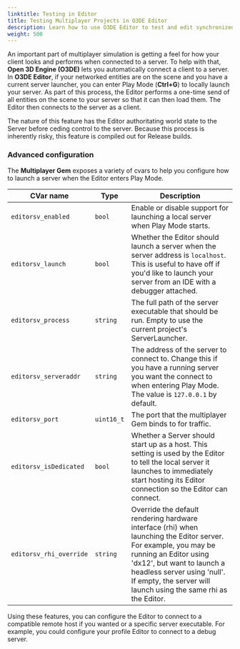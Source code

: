 ```yaml
---
linktitle: Testing in Editor
title: Testing Multiplayer Projects in O3DE Editor
description: Learn how to use O3DE Editor to test and edit synchronized multiplayer game projects in Open 3D Engine (O3DE).
weight: 500
---
```


An important part of multiplayer simulation is getting a feel for how your client looks and performs when connected to a server. To help with that, **Open 3D Engine (O3DE)** lets you automatically connect a client to a server. In **O3DE Editor**, if your networked entities are on the scene and you have a current server launcher, you can enter Play Mode (**Ctrl+G**) to locally launch your server. As part of this process, the Editor performs a one-time send of all entities on the scene to your server so that it can then load them. The Editor then connects to the server as a client.

The nature of this feature has the Editor authoritating world state to the Server before ceding control to the server. Because this process is inherently risky, this feature is compiled out for Release builds.

### Advanced configuration

The **Multiplayer Gem** exposes a variety of cvars to help you configure how to launch a server when the Editor enters Play Mode.

| CVar name | Type | Description |
|--|--|--|
| `editorsv_enabled` | `bool` | Enable or disable support for launching a local server when Play Mode starts. |
| `editorsv_launch` | `bool` | Whether the Editor should launch a server when the server address is `localhost`. This is useful to have off if you'd like to launch your server from an IDE with a debugger attached. |
| `editorsv_process` | `string` | The full path of the server executable that should be run. Empty to use the current project's ServerLauncher. |
| `editorsv_serveraddr` | `string` | The address of the server to connect to. Change this if you have a running server you want the connect to when entering Play Mode. The value is `127.0.0.1` by default. |
| `editorsv_port` | `uint16_t` | The port that the multiplayer Gem binds to for traffic. |
| `editorsv_isDedicated` | `bool` | Whether a Server should start up as a host. This setting is used by the Editor to tell the local server it launches to immediately start hosting its Editor connection so the Editor can connect. |
| `editorsv_rhi_override` | `string` | Override the default rendering hardware interface (rhi) when launching the Editor server. For example, you may be running an Editor using 'dx12', but want to launch a headless server using 'null'. If empty, the server will launch using the same rhi as the Editor. |

Using these features, you can configure the Editor to connect to a compatible remote host if you wanted or a specific server executable. For example, you could configure your profile Editor to connect to a debug server.

